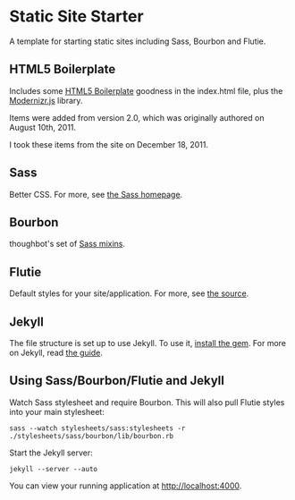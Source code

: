 Static Site Starter
===================

A template for starting static sites including Sass, Bourbon and Flutie.

HTML5 Boilerplate
-----------------
Includes some [HTML5 Boilerplate](http://html5boilerplate.com/) goodness in the index.html file, plus the [Modernizr.js](http://www.modernizr.com/) library.

Items were added from version 2.0, which was originally authored on August 10th, 2011.

I took these items from the site on December 18, 2011.

Sass
----
Better CSS. For more, see [the Sass homepage](http://sass-lang.com/).

Bourbon
-------
thoughbot's set of [Sass mixins](https://github.com/thoughtbot/bourbon).

Flutie
------
Default styles for your site/application. For more, see [the source](https://github.com/thoughtbot/flutie).

Jekyll
------
The file structure is set up to use Jekyll. To use it, [install the gem](https://github.com/mojombo/jekyll/wiki/install).
For more on Jekyll, read [the guide](https://github.com/mojombo/jekyll/wiki/usage).

Using Sass/Bourbon/Flutie and Jekyll
-------------------------
Watch Sass stylesheet and require Bourbon. This will also pull Flutie styles into your main stylesheet:

    sass --watch stylesheets/sass:stylesheets -r ./stylesheets/sass/bourbon/lib/bourbon.rb

Start the Jekyll server:

    jekyll --server --auto

You can view your running application at [http://localhost:4000](http://localhost:4000).
